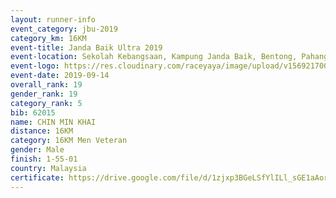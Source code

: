 ```yaml
---
layout: runner-info 
event_category: jbu-2019 
category_km: 16KM 
event-title: Janda Baik Ultra 2019
event-location: Sekolah Kebangsaan, Kampung Janda Baik, Bentong, Pahang, Malaysia 
event-logo: https://res.cloudinary.com/raceyaya/image/upload/v1569217009/logo/janda-baik_vch1pc.jpg 
event-date: 2019-09-14 
overall_rank: 19
gender_rank: 19
category_rank: 5
bib: 62015
name: CHIN MIN KHAI
distance: 16KM
category: 16KM Men Veteran
gender: Male
finish: 1-55-01
country: Malaysia
certificate: https://drive.google.com/file/d/1zjxp3BGeLSfYlILl_sGE1aAorQnIhyFc/view?usp=sharing
---
```

